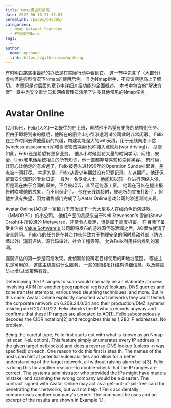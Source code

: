 ```yaml
---
title: Nmap概述和示例
date: 2022-06-10 21:37:03
permalink: /pages/b43d65/
categories:
  - Nmap_Network_Scanning
  - 开始使用Nmap
tags:
  -
author:
  name: opzhang
  link: https://github.com/opzhang
---
```


有时明白某些事最好的办法是在实际行动中看到它。
这一节中包含了（大部分）虚构但是典型情况下Nmap的使用示例。
作为Nmap新手，不应该期望马上了解一切。
本章只是对后面的章节中详细介绍功能的全面概述。
本书中包含的“解决方案”一章中为安全审计员和网络管理员演示了许多其他常见的Nmap任务。

# Avatar Online
12月15日，Felix(人名)一如既往的在上班，虽然他不希望有更多的结构化任务。
但由于即将到来的假期，他所在的旧金山小型渗透测试公司此时非常闲暇。
Felix在工作时间去做他最新的兴趣，构建功能强大的wifi天线，用于无线网络评估(wireless assessments)和驾驶攻击探索(也称接入点映射(war driving))。
尽管如此，Felix还是希望有更多业务。
他从小时候就花大量的时间学习，网络、安全、Unix和电话系统相关的所有知识，他一直都非常喜欢和崇拜黑客。
有时候，好奇心让他走的有点远了，Felix被卷入进1990年的Operation Sundevil起诉，差点被一网打尽。
幸运的是，Felix从青少年期就没有犯罪记录，在这期间，他还保留着安全漏洞的专业知识。
最为一名专业人士，他能和以前一样进行网络入侵，但是现在由于合同的保护，不会被起诉，甚至还能涨工资。
他现在可以在提出报告时吹嘘他的成果，而不用保密了。
他在天线焊接时，被老板的宣布打断了，但他并没有失望，因为销售部门完成了与Aatar Online游戏公司的渗透测试交易。

Avatar Online(AO)是一家致力于开发出下一代大型多人在线角色扮演游戏（MMORPG）的小公司。
他们产品的灵感来自于Neil Stevenson's 雪崩(Snow Crash)中所设想的 Metaverse，非常令人着迷，但是属于高度机密。
在目睹了备受关注的 [Value Software's ](http://www.smh.com.au/articles/2003/10/03/1064988378345.html)公司即将发布的游戏源代码泄漏之后，AO很快就请了安全顾问。
Felix‘s的任务是在其合作伙伴致力于物理安全的同时启动外部（防火墙以外）漏洞评估，源代码审计、社会工程等等。
允许Felix利用任何找到的漏洞。

漏洞评估的第一步是网络发现。此侦察阶段确定目标使用的IP地址范围， 
哪些主机是可用的， 这些主机提供什么服务，
一般的网络拓扑结构详细信息，以及哪些防火墙/过滤策略有效。

Determining the IP ranges to scan would normally be an elaborate process involving ARIN (or another geographical registry) lookups, 
DNS queries and zone transfer attempts, 
various web sleuthing techniques, 
and more. But in this case, 
Avatar Online explicitly specified what networks they want tested: 
the corporate network on 6.209.24.0/24 and their production/DMZ systems residing on 6.207.0.0/22. 
Felix checks the IP whois records anyway and confirms that these IP ranges are allocated to AO[1]. 
Felix subconsciously decodes the CIDR notation[2] and recognizes this as 1,280 IP addresses. No problem.

Being the careful type, Felix first starts out with what is known as an Nmap list scan (-sL option). This feature simply enumerates every IP address in the given target netblock(s) and does a reverse-DNS lookup (unless -n was specified) on each. One reason to do this first is stealth. The names of the hosts can hint at potential vulnerabilities and allow for a better understanding of the target network, all without raising alarm bells[3]. Felix is doing this for another reason—to double-check that the IP ranges are correct. The systems administrator who provided the IPs might have made a mistake, and scanning the wrong company would be a disaster. The contract signed with Avatar Online may act as a get-out-of-jail-free card for penetrating their networks, but will not help if Felix accidentally compromises another company's server! The command he uses and an excerpt of the results are shown in Example 1.1.
